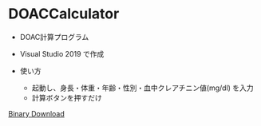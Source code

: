 # DOACCalculator

- DOAC計算プログラム
- Visual Studio 2019 で作成

- 使い方
  - 起動し、身長・体重・年齢・性別・血中クレアチニン値(mg/dl) を入力
  - 計算ボタンを押すだけ

[Binary Download](https://github.com/vascarpenter/DOACCalculatorVS/releases)